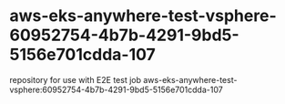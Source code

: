 # aws-eks-anywhere-test-vsphere-60952754-4b7b-4291-9bd5-5156e701cdda-107
repository for use with E2E test job aws-eks-anywhere-test-vsphere:60952754-4b7b-4291-9bd5-5156e701cdda-107
